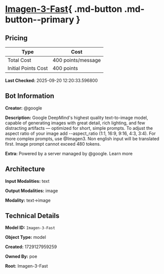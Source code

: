 # [Imagen-3-Fast](https://poe.com/Imagen-3-Fast){ .md-button .md-button--primary }

## Pricing

| Type | Cost |
|------|------|
| Total Cost | 400 points/message |
| Initial Points Cost | 400 points |

**Last Checked:** 2025-09-20 12:20:33.596800


## Bot Information

**Creator:** @google

**Description:** Google DeepMind's highest quality text-to-image model, capable of generating images with great detail, rich lighting, and few distracting artifacts — optimized for short, simple prompts. To adjust the aspect ratio of your image add --aspect_ratio (1:1, 16:9, 9:16, 4:3, 3:4). For more complex prompts, use @Imagen3. Non english input will be translated first. Image prompt cannot exceed 480 tokens.

**Extra:** Powered by a server managed by @google. Learn more


## Architecture

**Input Modalities:** text

**Output Modalities:** image

**Modality:** text->image


## Technical Details

**Model ID:** `Imagen-3-Fast`

**Object Type:** model

**Created:** 1729127959259

**Owned By:** poe

**Root:** Imagen-3-Fast
